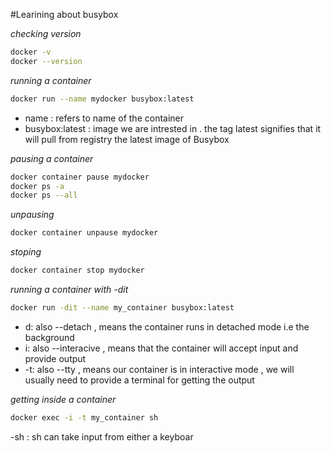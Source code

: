 #Learining about busybox

*checking version*
``` bash
docker -v
docker --version
```

*running a container*
``` bash
docker run --name mydocker busybox:latest
```
- name : refers to name of the container
- busybox:latest : image we are intrested in . the tag latest signifies that it will pull from registry the latest image of Busybox

*pausing a container*
``` bash
docker container pause mydocker
docker ps -a
docker ps --all
```
*unpausing*
```bash
docker container unpause mydocker
```
*stoping*
```bash
docker container stop mydocker
```
*running a container with -dit*
``` bash
docker run -dit --name my_container busybox:latest
```
- d: also --detach , means the container runs in detached mode i.e the background
- i: also --interacive , means that the container will accept input and provide output
- -t: also --tty , means our container is in interactive mode , we will usually need to provide a terminal for getting the output

*getting inside a container*
``` bash
docker exec -i -t my_container sh
```
-sh : sh can take input from either a keyboar
